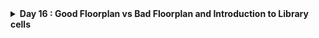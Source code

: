 
<details>
  <Summary><strong> Day 16 : Good Floorplan vs Bad Floorplan and Introduction to Library cells</strong></summary>

# Contents
- [Chip Floor planning considerations](#chip-floor-planning-considerations)
  - [Utilization factor and aspect ratio](#utilization-factor-and-aspect-ratio)
  - [Pre-placed cells](#cencept-of-pre--placed-cells)
  - [De-coupling Capacitors](#de--coupling-capacitors)
  - [Power planning](#power-planning)
  - [Pin-placement and logical cell placement blockage](#pin--placement-and-logical-cell-placement-blockage)
- [Library Binding and Placement](#library-binding-and-placement)
  - [Netlist binding and initial place design](netlist-binidng-and-initial-place-design)
  - [Optimize placement using estimated wire-length and capacitance](#optimize-placement-using-estimated-wl-cap)
  - [Final placement optimization](final-placement-opt)
  - [Need for libraries and characterization](#need-for-libraries-and-char)
  - [Congestion aware placement using RePlAce](#congestion-aware-placement-using-replace)
- [Cell design and characterization flows](#cell-design-and-char-flows)
  - [Inputs for cell design flow](#inputs-for-cell-design-flow)
  - [Circuit design step](#circuit-design-step)
  - [Layout design step](#layout-design-step)
  - [Typical Characterization flow](#typical-char-flow)
- [General Timing Characterization Parameters](#general-timing-char-parameters)  
  - [Timing threshold definations](#timing-threshold-definations)
  - [Propogation delay and transition time](#propogation-delay-and-transition-time)

<a id="chip-floor-planning-considerations"></a>
# Chip Floor planning considerations

<a id="utilization-factor-and-aspect-ratio"></a>
## Utilization factor and aspect ratio
**Define width and height of core and die:**
- Let us consider a minimal design consisting of two flip-flops (FF) feeding two standard-cell gates (A1, O1). The netlist defines connectivity but says nothing about physical dimensions.
![Alt Text](images/1_eg_netlist.png)

- Enclose each logical element in a rectangular “footprint.” For rough estimation, we assume every cell (FF or gate) is a 1 unit × 1 unit square.
![Alt Text](images/2_phy_dimensions.png)

By convention:
- Standard cell = 1 unit × 1 unit → 1 unit²
- Flip-flop = 1 unit × 1 unit → 1 unit²
![Alt Text](images/3_std_cell_area.png)

- Tile the four 1 unit² blocks into a 2×2 array.
  - Core width = 2 units
  - Core height = 2 units
  - Core area = 4 unit²
![Alt Text](images/4_rough_min_area_cal_of_netlist.png)

The above figure shows the rough calculation of minimum area that is occupied bu the netlist.

- **Core:** the region containing all standard cells (our 2×2 tile).
- **Die:** the die includes the core plus I/O pads, power rings, and metal guard-bands.
- **Wafer:** multiple dice are fabricated together on a circular wafer.
![Alt Text](images/5_core_die_in_chip.png)

![Alt Text](images/6_uti_formula.png)

- In this example, the four blocks completely occupy the core area (4 unit² occupied / 4 unit² total = 1.0 → 100 %).
![Alt Text](images/7_uti_cal.png)

**Note:** Real designs typically target 60–80 % utilization to leave room for routing nets, filler cells, and power straps etc.

- **Aspect ratio** wiil decide the size and shape of the chip. It is the ratio of vertical routing resources to the horizontal routing resources. If its value is 1 then the chip is in square shape and if it is greater than 1 then the chip is in rectangular shape.

$$  
\text{Aspect Ratio}
\=\
\frac{\text{Height of the core area}}
     {\text{Width of the core area}}
$$

- **Core Utilization** defines the area occupied by macros, standard cells and other cells. If Core utilisation is 70% - 70% of core area is used for placing the standard cells, macros and other cells while remaining 30% can be used for routing. In other words it is the area occupied by the netlist.

$$  
\text{Utilization Factor}
\=\
\frac{\text{Area Occupied by Netlist}}
     {\text{Total Core Area}}
$$

![Alt Text](images/8_uti25_aspectration1.png)

<a id="cencept-of-pre--placed-cells"></a>
## Pre-placed cells
- Before running automated placement & routing (APR), we often “pre-place” large or critical blocks (IPs) at fixed locations.
- **Pre-placed cells** are large timing-critical blocks (like memories, clock-gating cells, or custom macros) that are fixed at specific locations in design floorplan before running automated placement and routing. By “black-boxing” each block - exposing only its I/O pins and hiding its internal gates they are ensured that APR treats it as a fixed macro, giving us predictable timing, power-grid alignment, and routing channels around those anchored blocks.

![Alt Text](images/preplaced_cells_1.png)
![Alt Text](images/preplaced_cells_2.png)
![Alt Text](images/preplaced_cells_3.png)
![Alt Text](images/preplaced_cells_4.png)

- Functionality of pre-placed cells is implemented only once and APR tools do not alter their locations.
- The location of pre-placed cells are defined depending upon the design scenario or background.

![Alt Text](images/preplaced_cells_5.png)

<a id="de--coupling-capacitors"></a>
## De-coupling Capacitors

- Decouples the circuit from the V<sub>DD</sub> rail.
- Reduce Zpdn for the required frequencies of operation
- Serve as a charge reservoir for the switching current demands that the VDD rail cannot satisfy.
- Surround pre-placed cells with Decaps to compensate for the switching current demands (di/dt)

![Alt Text](images/decap_1.png)

<a id="power-planning"></a>
## Power planning

 - SSN
   - L*di/dt
     * Discharging : Ground bounce
     * Charging    : Voltage Droop
   - **Solution:** Reduce the Vdd/ Vss parasitics ->
     * Power grid
     * Multiple VDD, VSS pins/ balls 

![Alt Text](images/powerplan_3.png)

![Alt Text](images/powerplan_4.png)

![Alt Text](images/powerplan_5.png)


<a id="pin--placement-and-logical-cell-placement-blockage"></a>
## Pin-placement and logical cell placement blockage

![Alt Text](images/pin_plc_1.png)
![Alt Text](images/pin_plc_2.png)
![Alt Text](images/pin_plc_3.png)
![Alt Text](images/pin_plc_4.png)
![Alt Text](images/pin_plc_5.png)


<a id="library-binding-and-placement"></a>
# Library Binding and Placement

<a id="netlist-binidng-and-initial-place-design"></a>
## Netlist binding and initial place design

<a id="optimize-placement-using-estimated-wl-cap"></a>
## Optimize placement using estimated wire-length and capacitance

<a id="final-placement-opt"></a>
## Final placement optimization

<a id="need-for-libraries-and-char"></a>
## Need for libraries and characterization

<a id="congestion-aware-placement-using-replace"></a>
## Congestion aware placement using RePlAce

<a id="cell-design-and-char-flows"></a>
# Cell design and characterization flows

<a id="inputs-for-cell-design-flow"></a>
## Inputs for cell design flow

<a id="circuit-design-step"></a>
## Circuit design step

<a id="layout-design-step"></a>
## Layout design step

<a id="typical-char-flow"></a>
## Typical Characterization flow

<a id="general-timing-char-parameters"></a>
# General Timing Characterization Parameters

<a id="timing-threshold-definations"></a>
## Timing threshold definations

<a id="propogation-delay-and-transition-time"></a>
## Propogation delay and transition time
